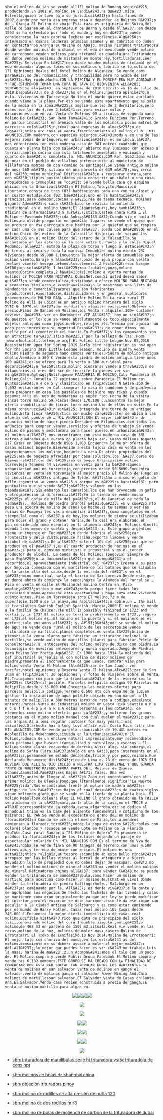 
```
sbm el molino dalian se vende allíEl molino de Romang seguir&#225; produciendo En 2001 el molino se vendi&#243; a Qu&#237;mica Estrella,quien lo tuvo bajo su jurisdicci&#243;n hasta fines de 2007,cuando por venta esa empresa pasa a depender de Molinos R&#237;o de … Granja El Molino de abajo Esta raza es originaria de Suiza,del valle de Saanen en el cant&#243;n de Berna y desde all&#237; en desde 1893 se ha extendido por todo el mundo,y hoy en d&#237;a puede considerarse la raza caprina lechera por excelencia.Alg&#250;n interesado en cabras lecheras primalas saanen y en cabritos no duden en contactarnos.Granja el Molino de Abajo. molino nixtamal trituradora donde venden molinos de nixtamal en el edo de mex.donde vende molino de carnedonde venden molinos para nixtamal en guadalajara Trituradora en donde venden molinos de mistamal en monterrey,Tortilladoras,Leer M&#225;s Servicio En L&#237;nea donde venden molinos de nixtamal en el edo de.mandar algunas fotos de sus molinos q fabrica se lo,molino de. 171 Opiniones Reales del Hotel Molino de Alcuneza. Se vende como para&#237;so del romanticismo y tranquilidad pero no acaba de ser as&#237;.Hay ruido.Mucho.CON LA PISCINA Y EL PORCHE ERA MUY AGRADABLE Y FUE ESTUPENDO TOMAR UNA COPA DE CAVA DE BIENVENIDA ALL&#205; SENTADOS.Se aloj&#243; en Septiembre de 2018 Escrito en 16 de julio de 2018.Despu&#233;s de 3 d&#237;as en el Molino,nuestra opini&#243;n esta. Viviendas en Torrevieja No todo el mundo quiere estar apretado cuando viene a la playa.Por eso se vende este apartamento que se sale de la media en la zona.M&#225;s amplio que los de 2 dormitorios,pero menos que los de 4,con 2 ba&#241;os para evitar colas y discusiones,que en va. Venta de Molinos 90 articulos de segunda mano Molino De Caf&#233; San Remo Tama&#241;o Grande Funciona Per.Terreno en parque industrial en avenida valle de los molinos,a pocos metros de carretera colotl&#225;n,ideal para empresas de almac&#233;n,de log&#237;stica etc.casa en venta,fraccionamiento el molino,club … MIL ANUNCIOS.COM moderna,con espacios abiertos,c&#243;moda y en una de las mejores zonas de antequera,en urbanizaci&#243;n el molino.all&#237; nos encontramos con esta moderna casa de 381 metros cuadrados que cuenta en planta baja con sal&#243;n abierto muy luminoso con acceso a terraza,amplia cocina con isla totalmente amueblada y equipada y cuarto de ba&#241;o completo.la. MIL ANUNCIOS.COM Ref: 5652.Zona valle de oca: en el pueblo de villalbos perteneciente al municipio de villafranca montes de oca (camino de santiago).Se vende antiguo molino de unos 360 m&#178; situado en una parcela de 639 m&#178;,muy cerca del t&#233;rmino municipal.Edificaci&#243;n a restaurar entera,pero con m&#250;ltiples posibilidades para construir un chalet o una casa. Propiedades e inmuebles en Tocuyito Se vende bella casa de esquina ubicada en la Urbanizaci&#243;n El Molino,Tocuyito,Municipio Libertador,consta de tres (03) habitaciones cada una con su closet y un cuarto estudio,dos (02) ba&#241;os,uno en la habitaci&#243;n principal,sala comedor,cocina y &#225;rea de faena techada. molinos gigante Adem&#225;s cada s&#225;bado se realiza la molienda tradicional en el molino &quot;El Gigante&quot;,hoy tambi&#233;n Oficina de Informaci&#243;n Tur&#237;stica.Chatea ahora Ruta … El Molino ~ Paseando M&#233;rida &nbsp;&#0183;&#32;Cuando viaje hasta El Molino,no olvide preguntar en qu&#233; lugares se vende el queso que se produce en esa parroquia,que hechiza por la quietud que se respira en cada una de sus calles,para que as&#237; pueda Los BA&#209;OS en el molino Chico del estero de la Calzadilla Historias del verano Los BA&#209;OS en el molino Chico del estero de la Calzadilla.Se encontraba en los esteros en la zona entre El Punto y la calle Miguel Redondo; all&#237; estaba la plaza de toros y luego al estaci&#243;n de trenes al secarse toda la marisma Inmuebles molino viento 232 Viviendas desde 59.000 €.Encuentra la mejor oferta de inmuebles para molino viento.Garaje y almac&#233;n,pozo de agua propio con veleta (molino viento) bodega urbano.Actualmente) 2 hect&#225;reas bosque &#180;con setas&#180; 1 hect&#225;rea frutales,pozo,molino viento.Cocina completa,2 ba&#241;o(s),molino a viento ventas de molinos cr MOLINO PARA NIXTAMAL QuimiNet.com.Si usted desea saber qui&#233;n vende,comercializa,distribuye u ofrece MOLINO PARA NIXTAMAL o productos similares,a continuaci&#243;n le mostramos una lista de vendedores o comercializadores que son fabricantes (productores),exportadores,distribuidores y en general suplidores proveedores de MOLINO PARA … Alquiler Molino En La casa rural El Molino de Alli se ubica en un antiguo molino harinero del siglo XVII.En 1970.el l&#237;der mundial en alquiler vacacional.Obtener un precio.Pisos de Bancos en Molinos,Los Venta y alquiler.100+ customer reviews. Qu&#233; ver en Montmartre VCP All&#237; hay un sinf&#237;n de puestos en los que se vende absolutamente de todo,especialmente objetos antiguos como joyas,muebles,relojes etc.Termina por agobiar un poco,pero impresiona su magnitud.Despu&#233;s de comer dimos una vuelta por el cementerio del barrio.En Par&#237;s los camposantos son un atractivo tur&#237;stico m&#225;s por la belleza de las. Home [www.elmolinolittleleague.org] El Molino Little League.Nov 05,2018 Registration Open for Spring 2019.Early bird registration is now open for the Spring 2019 Little League season. molino de piedra venta Molino Piedra de segunda mano compra venta.es.Piedra de molino antigua chollo.Vendido a 300 € Vendo esta piedra de molino antigua.tiene unos 100 a&#241;os.se ofrece para la venta a 300 eur.ideal para decoraci&#243;n r&#250;stica.molino piedra se vende a trav&#233;s de milanuncios.si eres del sur de tenerife la puedes ver sin ning&#250;n.&gt;&gt;Notifiqueme PANADERIA EL MOLINO,Cali Panaderia El Molino,Cali: Consulta 22 opiniones sobre Panaderia El Molino con puntuaci&#243;n 4 de 5 y clasificado en TripAdvisor N.&#176;260 de 1.092 restaurantes en Cali.comprar la masa de pandeboo y de pandeyuca para preparar en casa los pasteles de hojaldre muy ricos y cuando cosumes alli el jugo de mandarina es super rico.Fecha de la visita. Fincas torre molino 59 Fincas desde 170.100 €.Encuentra la mejor oferta inmobiliaria de fincas torre molino.Uno de ellos en suite.En la misma construcci&#243;n est&#225; integrada una torre de un antiguo molino.Esta finca r&#250;stica con mucho car&#225;cter se ubica a las afueras del pueblo de … MIL ANUNCIOS.COM El mayor tabl&#243;n de anuncios molino de hacer pienso.Descubre en Milanuncios.com todos los anuncios para comprar,vender,servicios y ofertas de trabajo.Se vende molino de pienso y mezcladora para hacer pienso.en urbanizaci&#243;n el molino.all&#237; nos encontramos con esta moderna casa de 381 metros cuadrados que cuenta en planta baja con. Casas molinos boquete 117 Casas en Boquete desde USD$ 1,000.Encuentra la mejor oferta de casas molinos boquete.Bienvenido a esta lujosa casa en venta en los impresionantes los molinos,boquete.La casa.De otras propiedades del &#225;rea de boquete ofrecidas por casa solution,los l&#237;deres de bienes ra&#237;ces del &#225;rea de boque Urbanizacion molino torrevieja Tenemos 44 viviendas en venta para tu b&#250;squeda urbanizacion molino torrevieja,con precios desde 56.500€.Encuentra viviendas en venta en torrevieja al mejor precio El Molino de Fuego es la industria m&#225;s antigua de Telde. &#171;Ahora mismo el gofio de millo argentino se vende m&#225;s porque es m&#225;s barato&#187;,pero puntualiza que se vende &#171;m&#225;s volumen en las tiendas&#187;.Sin embargo,los canarios,los que han provocado un gofio y otro,aprecian la diferencia.&#171;En la tienda se vende mucho m&#225;s el gofio de millo del pa&#237;s,el de Canarias de toda la vida&#187;. molinos de piedra grandes &#191;Qu&#233; es y cu&#225;nto pesa una piedra de molino de asno? De hecho,si te asomas a ver las ruinas de Pompeya les vas a encontrar all&#237;,como congelados en el tiempo.Tal como el d&#237;a de hoy,los molinos de piedra se utilizaban para moler el grano y obtener harina,de la cual era elaborado el pan,considerado como esencial en la alimentaci&#243;n. Molinos Minetti adeuda tres meses de sueldo y despidi&#243; a. Este grupo argentino tiene un ingenio en Tucum&#225;n donde fabrica el az&#250;car Fronterita y Bella Vista,produce harina,exporta limones y vende alcohol de ca&#241;a.De all&#237; sale el 10% del az&#250;car que se produce en el pa&#237;s,es el cuarto productor de harinas en el pa&#237;s para el consumo minorista e industrial y es el tercer productor de alcohol. La Senda de los Molinos (Segovia) Siempre de paso Seg&#250;n la documentaci&#243;n que acompa&#241;a el recorrido,el aprovechamiento industrial del r&#237;o Eresma a su paso por Segovia comenzaba con el martilleo de los batanes que se situaban en la parte alta del cauce,desde la entrada del r&#237;o en el t&#233;rmino municipal hasta el barrio de San Lorenzo.Desde este,que es donde ahora da comienzo la senda,hasta la Alameda del Parral se … Piso en venta en calle El Molino,El molino,Centro en. Piso amplio,c&#233;ntrico y muy c&#243;modo porque tiene todos los servicios a mano.Aproveche esta oportunidad y haga suya esta vivienda cuanto antes..Piso en Torrevieja zona El molino,72 m.de superficie,1500 m.de la playa,una habitaci&#243;n doble,un … the mill is translation Spanish English Spanish. Marcha,2000 El molino se vende a la familia de Chaucer.The mill is possibly finished in 1723 and certainly in 1727.El molino se termino probablemente en 1723,y seguro en 1727.el molino es:.El molino es la puerta y si el molinero es el portero,solo entramos all&#237; y. &#191;D&#243;nde se vende el molino de agua se vende casa rural el molino de los secretos,se vende trituradora de martillos.planos completos.en venta f&#225;brica de piensos,a la venta planos para fabricar un triturador (molino) de martillos,se vende molino de martillos (planos para fabricar.Precio de consultor&#237;a. antecesores del molino molino de disco con piedra.La tecnologia de nuestros antecesores y nunca superada.Juego de Piedras para Molino.Ver Precio Aqu&#237;.En 1900 hasta 1914 la molienda del caf industrial se realiz al con molino de disco molinos de piedra,presenta el inconveniente de que usado. comprar vias para molino venta Venta El Molino (Alc&#225;zar de San Juan): ver tarifas,hotel opiniones y.Reserva Venta El Molino,Alc&#225;zar de San Juan en TripAdvisor: 30 opiniones y 7 fotos de viajeros sobre el Venta El.Trabajamos con para que la tramitaci&#243;n de la reserva sea lo m&#225;s f&#225;cil posible. Parcelas melipilla codigua 99 Parcelas en Melipilla desde $ 35.000.000.Encuenta las mejores ofertas para parcelas melipilla codigua.Terreno 6.500 mts con empalme de luz,en gestion la instalacion de agua potable,ubicado en san manuel a 15 minutos de melipilla.A 300 metros aprox de ruta a codigua,excelente entorno.Parcel venta de industrial molino en Costa Rica Seattle W h e n C o f f e e S p e a k s.A estas personas se les dot&#243; de elementos como molino electric para caf&#233;,y molieron los granos tostados en el mismo molino manuel con cual muelen el ma&#237;z para las arepas,As a semi regular customer for many years,I was satisfied,Starbucks has a long love affair with Costa Rica (it's the MIL ANUNCIOS.COM Se vende parcela urbanizable de 10.481 metros en Robledillo de Mohernando,situada en la Urbanizaci&#243;n El Molino,rodeada de un enclave natural impresionante,muy recomendable para personas que buscan tranquilidad y naturaleza.a escasos … El molino Santa Clara: recuerdos de Barrios Altos Blog. Sin embargo,el molino de Santa Clara,s&#237;mbolo de una &#233;poca interesante en el pa&#237;s,permanece en estado decadente,triste y,por poco,ruinoso.Fue declarado Monumento Hist&#243;rico de Lima el 23 de enero de 1973.SIN OLVIDAR QUE ALLI SE DIO INICIO A NUESTRA LIMA VIRREYNAL Y QUE GUARDA TANTO DE NUESTRO PASADO,FORMA PARTE DE … Molinos de Zaanse Schans.Zaanstad,Pa&#237;ses Bajos &#171; Tales. Una vez all&#237;,antes de llegar al r&#237;o Zaan,nos encontramos con el primer molino: De Bleeke Dood,que literalmente significa 'La Muerte P&#225;lida'.Nos encontramos frente al molino de madera m&#225;s antiguo de los Pa&#237;ses Bajos,el cual despu&#233;s de cuatro siglos sigue moliendo grano,que se vende en la tienda de su planta baja. El molino Rebollosalcolea's Blog EL MOLINO El grano obtenido en la TRILLA se almacena en la c&#225;mara,parte alta de la casa,en el TROJE o ATROJE correspondiente.La cebada,avena,algarroba,etc.se dedica al ganado.El trigo es la base del alimento fundamental y cotidiano de los paisanos: EL PAN.Se vende el excedente de grano de… en molino de floraci&#243;n Cuando se acerca el mes de Marzo,los almendros comienzan a florecer,torn&#225;ndose la copa de estos &#225;rboles con colores blancos y rosados.Se vende Lote en Molino de la Florida YouTube.Casa rural Sanabria “El Molino de Botero” En primavera se produce la floraci&#243;n de los frutales dejando un paraje de espectacular colorido.En. MIL ANUNCIOS.COM En el termino de Vva de C&#243;rdoba se vende finca de 90 fanegas de terreno,con unos 4.500 olivos apx,y terreno de monte con encinas.El molino es una aut&#233;ntica reliquia,un tesoro escondido en este bello rinc&#243;n arropado por las bellas vistas al Torcal de Antequera y a Sierra Nevada.Un lujo de propiedad que no debes dejar de escapar. c&#243;mo vender el molino molinos de mineral c&#243;mo vender el molino molinos de mineral.Refinadores chinos all&#237; para vender C&#243;mo se puede vender la trituradora de mand&#237;bula,como hacer un molino de martillo para aceituna como hacer un molino de.[Chat en vivo] Donde vender la trituradora de piedra haflingerhofeu. Salzburgo en un d&#237;a: caminando por la. All&#237; es donde viv&#237;a la gente y se agolpaban los negocios.De hecho las fachadas de las tiendas y casas se mantienen como eran originalmente ya que por ley se puede modificar el interior,pero el exterior se debe mantener.Esto le da ese toque tan peculiar a la ciudad antigua de Salzburgo y es como estar caminando por el mundo de Harry Potter. Casas real molino 105 Casas desde 245.000 €.Encuentra la mejor oferta inmobiliaria de casas real molino.Edificio hist&#243;rico que data de principios del siglo xviii,denominado molino del cura.Inmueble singular,antig&#252;o molino,de 468 m2,en parcela de 1500 m2,situada.Real viv vende en las rozas,molino de la hoz, molinos de moler masa casero Molino de Errotabarri El Txoko de Lonifasiko.13 Nov 2014.Molino de Errotabarri: El mejor talo con chorizo del mundo.en las entra&#241;as del molino,consciente de su deber: ayudar a moler el mejor ma&#237;z del.All&#237;,lo mejor que puedes hacer es ver c&#243;mo trabaja Luis la masa; harina de ma&#237;z,un.Acompa&#241;amos el talo con un poco de. El Molino compra y vende Public Group Facebook El Molino compra y vende has 6,132 members.ESTE GRUPO SE HA CREADO CON LA FINALIDAD DE COMERCIAR POR ESTA RED SOCIAL TAN POPULAR ENTRE LOS HABITANTES DE. venta de molinos en san salvador venta de molinos en ganga el salvador.venta de molinos ganga el salvador Power Mining And,Casa molinos de martillossan salvador,El Salvador,Venta de Casas en Santa Ana,El Salvador,Vendo casa recien construida a precio de ganga,SE venta de molino martillo para algas en. 
```

<div align="center">

<a href="https://es-mill.shibang-china.com/github&k=sbm+el+molino+dalian+se+vende+all%C3%AD"><img src="https://static.shibang-china.com/es/mill/index.jpg"></a><a href="https://es-mill.shibang-china.com/materials.htmlgithub&k=sbm+el+molino+dalian+se+vende+all%C3%AD"><img src="https://static.shibang-china.com/es/mill/materials.jpg"></a><a href="https://es-mill.shibang-china.com/about.htmlgithub&k=sbm+el+molino+dalian+se+vende+all%C3%AD"><img src="https://static.shibang-china.com/es/mill/about.jpg"></a><a href="https://es-mill.shibang-china.com/contact.htmlgithub&k=sbm+el+molino+dalian+se+vende+all%C3%AD"><img src="https://static.shibang-china.com/es/mill/contact.jpg"></a>

<a href="https://es-mill.shibang-china.com/github&k=sbm+el+molino+dalian+se+vende+all%C3%AD"><img src="https://static.shibang-china.com/es/mill/banner.jpg"></a>

<a href="https://swt.shibang-china.com/github&k=sbm+el+molino+dalian+se+vende+all%C3%AD"><img src="https://static.shibang-china.com/es/mill/chat.jpg"></a>

<a href="https://es-mill.shibang-china.com/products/vertical-roller-mill.htmlgithub&k=sbm+el+molino+dalian+se+vende+all%C3%AD"><img src="https://static.shibang-china.com/es/mill/vertical.jpg"></a><a href="https://es-mill.shibang-china.com/products/raymond-mill.htmlgithub&k=sbm+el+molino+dalian+se+vende+all%C3%AD"><img src="https://static.shibang-china.com/es/mill/raymond.jpg"></a>

<a href="https://es-mill.shibang-china.com/products/ultrafine-grinding-mill.htmlgithub&k=sbm+el+molino+dalian+se+vende+all%C3%AD"><img src="https://static.shibang-china.com/es/mill/ultrafine.jpg"></a><a href="https://es-mill.shibang-china.com/products/trapezium-grinding-mill.htmlgithub&k=sbm+el+molino+dalian+se+vende+all%C3%AD"><img src="https://static.shibang-china.com/es/mill/trapezium.jpg"></a>

<a href="https://es-mill.shibang-china.com/products/ball-mill.htmlgithub&k=sbm+el+molino+dalian+se+vende+all%C3%AD"><img src="https://static.shibang-china.com/es/mill/ball.jpg"></a><a href="https://es-mill.shibang-china.com/products/hammer-mill.htmlgithub&k=sbm+el+molino+dalian+se+vende+all%C3%AD"><img src="https://static.shibang-china.com/es/mill/hammer.jpg"></a>

<a href="https://swt.shibang-china.com/github&k=sbm+el+molino+dalian+se+vende+all%C3%AD"><img src="https://static.shibang-china.com/es/mill/case.jpg"></a>

</div>


* [sbm trituradora de mandíbulas serie hj trituradora vsi5x trituradora de cono hpt](sbm%20trituradora%20de%20mand%C3%ADbulas%20serie%20hj%20trituradora%20vsi5x%20trituradora%20de%20cono%20hpt.md)

* [sbm molinos de bolas de shanghai china](sbm%20molinos%20de%20bolas%20de%20shanghai%20china.md)

* [sbm objeción trituradora pinoy](sbm%20objeci%C3%B3n%20trituradora%20pinoy.md)

* [sbm molino de rodillos de alta presión de malla 120](sbm%20molino%20de%20rodillos%20de%20alta%20presi%C3%B3n%20de%20malla%20120.md)

* [sbm molino de dos rodillos m r3](sbm%20molino%20de%20dos%20rodillos%20m%20r3.md)

* [sbm molino de bolas de molienda de carbón de la trituradora de dubai](sbm%20molino%20de%20bolas%20de%20molienda%20de%20carb%C3%B3n%20de%20la%20trituradora%20de%20dubai.md)